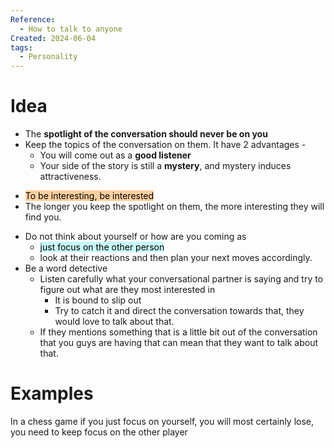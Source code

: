 ```yaml
---
Reference:
  - How to talk to anyone
Created: 2024-06-04
tags:
  - Personality
---
```

# Idea

* The **spotlight of the conversation should never be on you** 
* Keep the topics of the conversation on them. It have 2 advantages -
	- You will come out as a **good listener**
	- Your side of the story is still a **mystery**, and mystery induces attractiveness.
- <mark style="background: #FFB86CA6;">To be interesting, be interested</mark>
- The longer you keep the spotlight on them, the more interesting they will find you.
* Do not think about yourself or how are you coming as 
	* <mark style="background: #ABF7F7A6;">just focus on the other person</mark>
	* look at their reactions and then plan your next moves accordingly.
* Be a word detective
	* Listen carefully what your conversational partner is saying and try to figure out what are they most interested in
		* It is bound to slip out
		* Try to catch it and direct the conversation towards that, they would love to talk about that.
	* If they mentions something that is a little bit out of the conversation that you guys are having that can mean that they want to talk about that.
# Examples

In a chess game if you just focus on yourself, you will most certainly lose, you need to keep focus on the other player

